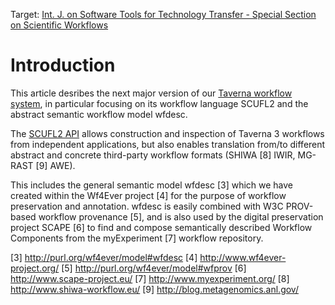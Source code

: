 Target: [Int. J. on Software Tools for Technology Transfer -
Special Section on Scientific Workflows](http://www.cs.stir.ac.uk/~kjt/research/sttt-workflows.html)

# Introduction

This article desribes the next
major version of our [Taverna workflow system](http://www.taverna.org./uk/), 
in particular focusing on its workflow language SCUFL2 and the abstract semantic
workflow model wfdesc.

The [SCUFL2 API](https://github.com/taverna/taverna-scufl2/) 
allows construction and inspection of Taverna 3
workflows from independent applications, but also enables translation
from/to different abstract and concrete third-party workflow formats
(SHIWA [8] IWIR, MG-RAST [9] AWE).

This includes the general semantic model wfdesc [3] which we have
created within the Wf4Ever project [4] for the purpose of workflow
preservation and annotation. wfdesc is easily combined with W3C
PROV-based workflow provenance [5], and is also used by the digital
preservation project SCAPE [6] to find and compose semantically
described Workflow Components from the myExperiment [7] workflow
repository.




[3] http://purl.org/wf4ever/model#wfdesc
[4] http://www.wf4ever-project.org/
[5] http://purl.org/wf4ever/model#wfprov
[6] http://www.scape-project.eu/
[7] http://www.myexperiment.org/
[8] http://www.shiwa-workflow.eu/
[9] http://blog.metagenomics.anl.gov/